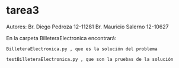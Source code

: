 # tarea3

Autores: Br. Diego Pedroza 12-11281
		 Br. Mauricio Salerno 12-10627

En la carpeta BilleteraElectronica encontrará:

	BilleteraElectronica.py , que es la solución del problema

	testBilleteraElectronica.py , que son la pruebas de la solución


